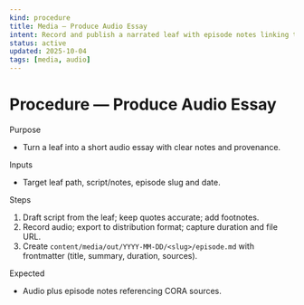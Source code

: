 ```yaml
---
kind: procedure
title: Media — Produce Audio Essay
intent: Record and publish a narrated leaf with episode notes linking to CORA sources
status: active
updated: 2025-10-04
tags: [media, audio]
---
```


# Procedure — Produce Audio Essay

Purpose
- Turn a leaf into a short audio essay with clear notes and provenance.

Inputs
- Target leaf path, script/notes, episode slug and date.

Steps
1) Draft script from the leaf; keep quotes accurate; add footnotes.
2) Record audio; export to distribution format; capture duration and file URL.
3) Create `content/media/out/YYYY-MM-DD/<slug>/episode.md` with frontmatter (title, summary, duration, sources).

Expected
- Audio plus episode notes referencing CORA sources.

